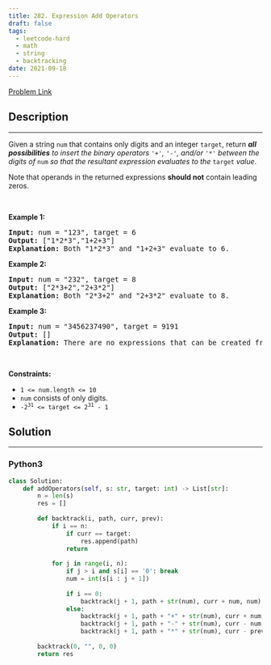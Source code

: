 ```yaml
---
title: 282. Expression Add Operators
draft: false
tags: 
  - leetcode-hard
  - math
  - string
  - backtracking
date: 2021-09-18
---
```


[Problem Link](https://leetcode.com/problems/expression-add-operators/)

## Description

---
<p>Given a string <code>num</code> that contains only digits and an integer <code>target</code>, return <em><strong>all possibilities</strong> to insert the binary operators </em><code>&#39;+&#39;</code><em>, </em><code>&#39;-&#39;</code><em>, and/or </em><code>&#39;*&#39;</code><em> between the digits of </em><code>num</code><em> so that the resultant expression evaluates to the </em><code>target</code><em> value</em>.</p>

<p>Note that operands in the returned expressions <strong>should not</strong> contain leading zeros.</p>

<p>&nbsp;</p>
<p><strong class="example">Example 1:</strong></p>

<pre>
<strong>Input:</strong> num = &quot;123&quot;, target = 6
<strong>Output:</strong> [&quot;1*2*3&quot;,&quot;1+2+3&quot;]
<strong>Explanation:</strong> Both &quot;1*2*3&quot; and &quot;1+2+3&quot; evaluate to 6.
</pre>

<p><strong class="example">Example 2:</strong></p>

<pre>
<strong>Input:</strong> num = &quot;232&quot;, target = 8
<strong>Output:</strong> [&quot;2*3+2&quot;,&quot;2+3*2&quot;]
<strong>Explanation:</strong> Both &quot;2*3+2&quot; and &quot;2+3*2&quot; evaluate to 8.
</pre>

<p><strong class="example">Example 3:</strong></p>

<pre>
<strong>Input:</strong> num = &quot;3456237490&quot;, target = 9191
<strong>Output:</strong> []
<strong>Explanation:</strong> There are no expressions that can be created from &quot;3456237490&quot; to evaluate to 9191.
</pre>

<p>&nbsp;</p>
<p><strong>Constraints:</strong></p>

<ul>
	<li><code>1 &lt;= num.length &lt;= 10</code></li>
	<li><code>num</code> consists of only digits.</li>
	<li><code>-2<sup>31</sup> &lt;= target &lt;= 2<sup>31</sup> - 1</code></li>
</ul>


## Solution

---
### Python3
``` py title='expression-add-operators'
class Solution:
    def addOperators(self, s: str, target: int) -> List[str]:
        n = len(s)
        res = []
        
        def backtrack(i, path, curr, prev):
            if i == n:
                if curr == target:
                    res.append(path)
                return
            
            for j in range(i, n):
                if j > i and s[i] == '0': break
                num = int(s[i : j + 1])
                
                if i == 0:
                    backtrack(j + 1, path + str(num), curr + num, num)
                else:
                    backtrack(j + 1, path + "+" + str(num), curr + num, num)
                    backtrack(j + 1, path + "-" + str(num), curr - num, -num)
                    backtrack(j + 1, path + "*" + str(num), curr - prev + prev * num, prev * num)
                    
        backtrack(0, "", 0, 0)
        return res
```

